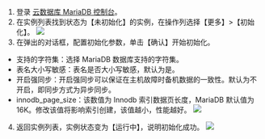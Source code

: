 
1. 登录 [云数据库 MariaDB 控制台](https://console.cloud.tencent.com/tdsql)。
2. 在实例列表找到状态为【未初始化】的实例，在操作列选择【更多】>【初始化】。
![](https://main.qcloudimg.com/raw/f79e8eb644d318a5d0d84bdcd3551170.png)
3. 在弹出的对话框，配置初始化参数，单击【确认】开始初始化。
 - 支持的字符集：选择 MariaDB 数据库支持的字符集。
 - 表名大小写敏感：表名是否大小写敏感，默认为是。
 - 开启强同步：开启强同步可以保证在主机故障时备机数据的一致性。默认为不开启，即同步方式为异步同步。
 - innodb_page_size：该数值为 Innodb 索引数据页长度，MariaDB 默认值为 16K。修改该值将影响索引创建，该值越小，性能越好。
![](https://main.qcloudimg.com/raw/14c32214404c1842fdf3b2d11b81c711.png)
4. 返回实例列表，实例状态变为【运行中】，说明初始化成功。
![](https://main.qcloudimg.com/raw/6abac4ea4ecdbdc47f652da8690d9e48.png)

